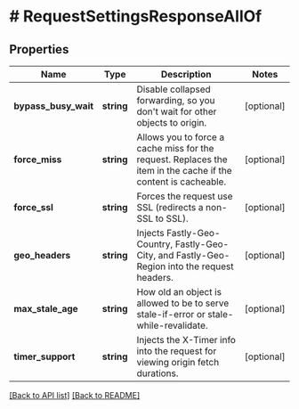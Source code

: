# # RequestSettingsResponseAllOf

## Properties

Name | Type | Description | Notes
------------ | ------------- | ------------- | -------------
**bypass_busy_wait** | **string** | Disable collapsed forwarding, so you don&#39;t wait for other objects to origin. | [optional] 
**force_miss** | **string** | Allows you to force a cache miss for the request. Replaces the item in the cache if the content is cacheable. | [optional] 
**force_ssl** | **string** | Forces the request use SSL (redirects a non-SSL to SSL). | [optional] 
**geo_headers** | **string** | Injects Fastly-Geo-Country, Fastly-Geo-City, and Fastly-Geo-Region into the request headers. | [optional] 
**max_stale_age** | **string** | How old an object is allowed to be to serve stale-if-error or stale-while-revalidate. | [optional] 
**timer_support** | **string** | Injects the X-Timer info into the request for viewing origin fetch durations. | [optional] 


[[Back to API list]](../../README.md#endpoints) [[Back to README]](../../README.md)
